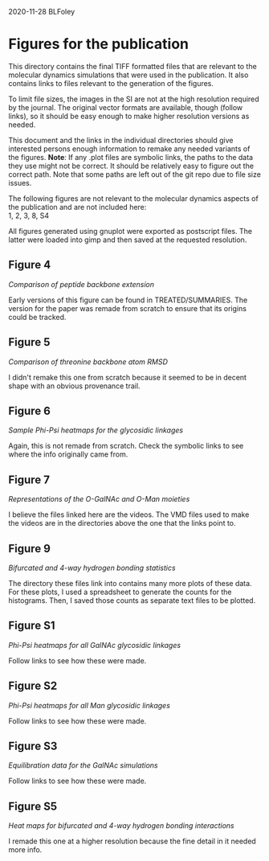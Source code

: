 2020-11-28  BLFoley

# Figures for the publication

This directory contains the final TIFF formatted files that are
relevant to the molecular dynamics simulations that were used in
the publication.  It also contains links to files relevant to the
generation of the figures.  

To limit file sizes, the images in the SI are not at the high 
resolution required by the journal.  The original vector formats
are available, though (follow links), so it should be easy enough
to make higher resolution versions as needed.

This document and the links in the individual directories should 
give interested persons enough information to remake any needed 
variants of the figures.  **Note**: If any .plot files are 
symbolic links, the paths to the data they use might not be 
correct.  It should be relatively easy to figure out the correct
path.  Note that some paths are left out of the git repo due to
file size issues.

The following figures are not relevant to the molecular dynamics
aspects of the publication and are not included here:  
1, 2, 3, 8, S4

All figures generated using gnuplot were exported as postscript
files.  The latter were loaded into gimp and then saved at the
requested resolution.

## Figure 4

_Comparison of peptide backbone extension_

Early versions of this figure can be found in TREATED/SUMMARIES.
The version for the paper was remade from scratch to ensure that
its origins could be tracked.

## Figure 5

_Comparison of threonine backbone atom RMSD_

I didn't remake this one from scratch because it seemed to be in 
decent shape with an obvious provenance trail.  

## Figure 6

_Sample Phi-Psi heatmaps for the glycosidic linkages_

Again, this is not remade from scratch.  Check the symbolic links to
see where the info originally came from.

## Figure 7

_Representations of the O-GalNAc and O-Man moieties_

I believe the files linked here are the videos.  The VMD files used to 
make the videos are in the directories above the one that the links 
point to.

## Figure 9

_Bifurcated and 4-way hydrogen bonding statistics_

The directory these files link into contains many more plots of these data.
For these plots, I used a spreadsheet to generate the counts for the 
histograms.  Then, I saved those counts as separate text files to be plotted.

## Figure S1

_Phi-Psi heatmaps for all GalNAc glycosidic linkages_

Follow links to see how these were made.

## Figure S2

_Phi-Psi heatmaps for all Man glycosidic linkages_

Follow links to see how these were made.

## Figure S3

_Equilibration data for the GalNAc simulations_

Follow links to see how these were made.

## Figure S5

_Heat maps for bifurcated and 4-way hydrogen bonding interactions_

I remade this one at a higher resolution because the fine 
detail in it needed more info.

